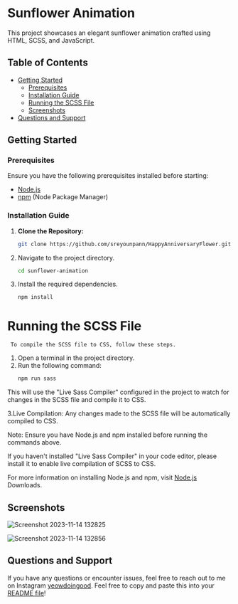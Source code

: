 # Sunflower Animation

This project showcases an elegant sunflower animation crafted using HTML, SCSS, and JavaScript.

## Table of Contents
- [Getting Started](#getting-started)
  - [Prerequisites](#prerequisites)
  - [Installation Guide](#installation-guide)
  - [Running the SCSS File](#running-the-scss-file)
  - [Screenshots](#screenshots)
- [Questions and Support](#questions-and-support)

## Getting Started

### Prerequisites
Ensure you have the following prerequisites installed before starting:

- [Node.js](https://nodejs.org/)
- [npm](https://www.npmjs.com/) (Node Package Manager)

### Installation Guide
1. **Clone the Repository:**
   ```bash
   git clone https://github.com/sreyounpann/HappyAnniversaryFlower.git

1. Navigate to the project directory.
   ```bash
   cd sunflower-animation
   
2. Install the required dependencies.
   ```bash
   npm install
 # Running the SCSS File
     To compile the SCSS file to CSS, follow these steps.
1. Open a terminal in the project directory.
2. Run the following command:
     ```bash
   npm run sass
     
This will use the "Live Sass Compiler" configured in the project to watch for changes in the SCSS file and compile it to CSS.

3.Live Compilation: 
Any changes made to the SCSS file will be automatically compiled to CSS.

Note: Ensure you have Node.js and npm installed before running the commands above.

If you haven't installed "Live Sass Compiler" in your code editor, please install it to enable live compilation of SCSS to CSS.

For more information on installing Node.js and npm, visit [Node.js](https://nodejs.org/en/) Downloads.

## Screenshots
![Screenshot 2023-11-14 132825](https://github.com/sreyounpann/HappyAnniversaryFlower/assets/83297826/6391701d-7f5c-4671-bde0-05726ca08085)

  ![Screenshot 2023-11-14 132856](https://github.com/sreyounpann/HappyAnniversaryFlower/assets/83297826/8c052831-cf84-49e1-8c03-86f758389c07)


## Questions and Support
If you have any questions or encounter issues, feel free to reach out to me on Instagram [yeowdoingood](https://www.instagram.com/yeowdoingood/).
    Feel free to copy and paste this into your [README file](README.md)!



   

